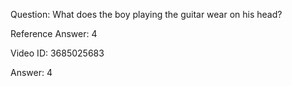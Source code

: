 Question: What does the boy playing the guitar wear on his head?

Reference Answer: 4

Video ID: 3685025683

Answer: 4

